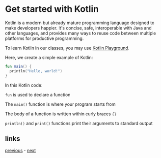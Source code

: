# Get started with Kotlin 

Kotlin is a modern but already mature programming language designed to make developers happier. It's concise, safe, interoperable with Java and other languages, and provides many ways to reuse code between multiple platforms for productive programming.

To learn Kotlin in our classes, you may use [Kotlin Playground](https://play.kotlinlang.org/).

Here, we create a simple example of Kotlin:

```kotlin
fun main() {
  println("Hello, world!")
}
```

In this Kotlin code:

`fun` is used to declare a function

The `main()` function is where your program starts from

The body of a function is written within curly braces `{}`

`println()` and `print()` functions print their arguments to standard output

## links

[previous](#) - [next](#)
